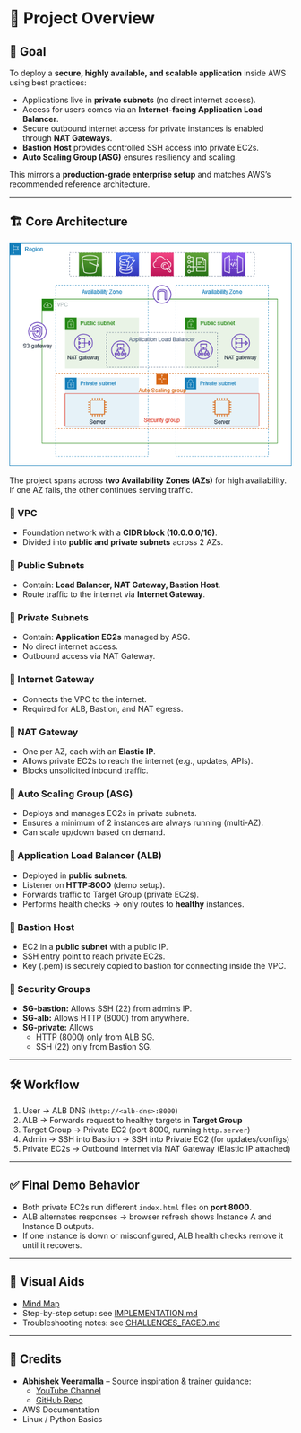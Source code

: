 # 📖 Project Overview

## 🎯 Goal
To deploy a **secure, highly available, and scalable application** inside AWS using best practices:
- Applications live in **private subnets** (no direct internet access).
- Access for users comes via an **Internet-facing Application Load Balancer**.
- Secure outbound internet access for private instances is enabled through **NAT Gateways**.
- **Bastion Host** provides controlled SSH access into private EC2s.
- **Auto Scaling Group (ASG)** ensures resiliency and scaling.

This mirrors a **production-grade enterprise setup** and matches AWS’s recommended reference architecture.

---

## 🏗️ Core Architecture

![Architecture Diagram](../diagrams/architecture.png)

The project spans across **two Availability Zones (AZs)** for high availability. 
If one AZ fails, the other continues serving traffic.

### 🔹 VPC
- Foundation network with a **CIDR block (10.0.0.0/16)**.
- Divided into **public and private subnets** across 2 AZs.

### 🔹 Public Subnets
- Contain: **Load Balancer, NAT Gateway, Bastion Host**.
- Route traffic to the internet via **Internet Gateway**.

### 🔹 Private Subnets
- Contain: **Application EC2s** managed by ASG.
- No direct internet access.
- Outbound access via NAT Gateway.

### 🔹 Internet Gateway
- Connects the VPC to the internet.
- Required for ALB, Bastion, and NAT egress.

### 🔹 NAT Gateway
- One per AZ, each with an **Elastic IP**.
- Allows private EC2s to reach the internet (e.g., updates, APIs).
- Blocks unsolicited inbound traffic.

### 🔹 Auto Scaling Group (ASG)
- Deploys and manages EC2s in private subnets.
- Ensures a minimum of 2 instances are always running (multi-AZ).
- Can scale up/down based on demand.

### 🔹 Application Load Balancer (ALB)
- Deployed in **public subnets**.
- Listener on **HTTP:8000** (demo setup).
- Forwards traffic to Target Group (private EC2s).
- Performs health checks → only routes to **healthy** instances.

### 🔹 Bastion Host
- EC2 in a **public subnet** with a public IP.
- SSH entry point to reach private EC2s.
- Key (.pem) is securely copied to bastion for connecting inside the VPC.

### 🔹 Security Groups
- **SG-bastion:** Allows SSH (22) from admin’s IP.
- **SG-alb:** Allows HTTP (8000) from anywhere.
- **SG-private:** Allows
  - HTTP (8000) only from ALB SG.
  - SSH (22) only from Bastion SG.

---

## 🛠️ Workflow

1. User → ALB DNS (`http://<alb-dns>:8000`) 
2. ALB → Forwards request to healthy targets in **Target Group** 
3. Target Group → Private EC2 (port 8000, running `http.server`) 
4. Admin → SSH into Bastion → SSH into Private EC2 (for updates/configs) 
5. Private EC2s → Outbound internet via NAT Gateway (Elastic IP attached)

---

## ✅ Final Demo Behavior

- Both private EC2s run different `index.html` files on **port 8000**. 
- ALB alternates responses → browser refresh shows Instance A and Instance B outputs. 
- If one instance is down or misconfigured, ALB health checks remove it until it recovers.

---

## 📸 Visual Aids
- [Mind Map](../diagrams/mindmap.png) 
- Step-by-step setup: see [IMPLEMENTATION.md](IMPLEMENTATION.md) 
- Troubleshooting notes: see [CHALLENGES_FACED.md](CHALLENGES_FACED.md)

---

## 🙏 Credits
- **Abhishek Veeramalla** – Source inspiration & trainer guidance: 
  - [YouTube Channel](https://youtu.be/FZPTL_kNvXc?si=W5Vki24fvsUWhERW)
  - [GitHub Repo](https://github.com/iam-veeramalla/aws-devops-zero-to-hero)
- AWS Documentation
- Linux / Python Basics
